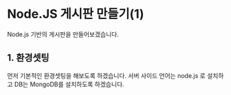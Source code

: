 # Node.JS 게시판 만들기(1)

Node.js 기반의 게시판을 만들어보겠습니다.

## 1. 환경셋팅

먼저 기본적인 환경셋팅을 해보도록 하겠습니다.
서버 사이드 언어는 node.js 로 설치하고
DB는 MongoDB를 설치하도록 하겠습니다.